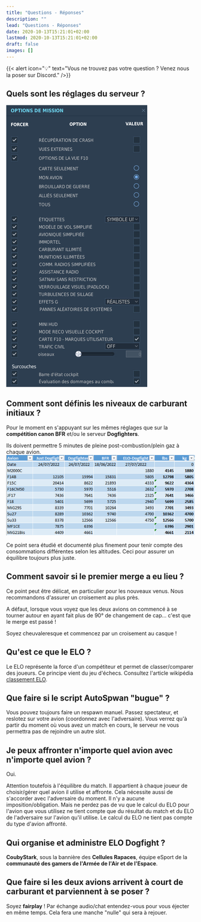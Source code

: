 ```yaml
---
title: "Questions - Réponses"
description: ""
lead: "Questions - Réponses"
date: 2020-10-13T15:21:01+02:00
lastmod: 2020-10-13T15:21:01+02:00
draft: false
images: []
---
```


{{< alert icon="💡" text="Vous ne trouvez pas votre question ? Venez nous la poser sur Discord." />}}

## Quels sont les réglages du serveur ?
![DCS Server settings](elodf_dcs_server_settings.jpg)

## Comment sont définis les niveaux de carburant initiaux ?
Pour le moment en s'appuyant sur les mêmes réglages que sur la **compétition canon BFR** et/ou le serveur **Dogfighters**.

Ils doivent permettre 5 minutes de pleine post-combustion/plein gaz à chaque avion.
![Fuel data](elodf_fuel_data.jpg)

Ce point sera étudié et documenté plus finement pour tenir compte des consommations différentes selon les altitudes. Ceci pour assurer un équilibre toujours plus juste.

## Comment savoir si le premier merge a eu lieu ?
Ce point peut être délicat, en particulier pour les nouveaux venus. Nous recommandons d'assurer un croisement au plus près.

A défaut, lorsque vous voyez que les deux avions on commencé à se tourner autour en ayant fait plus de 90° de changement de cap... c'est que le merge est passé !

Soyez cheuvaleresque et commencez par un croisement au casque !

## Qu'est ce que le ELO ?
Le ELO représente la force d'un compétiteur et permet de classer/comparer des joueurs.
Ce principe vient du jeu d'échecs. Consultez l'article wikipédia [classement ELO](https://fr.wikipedia.org/wiki/Classement_Elo).

## Que faire si le script AutoSpwan "bugue" ?
Vous pouvez toujours faire un respawn manuel. Passez spectateur, et reslotez sur votre avion (coordonnez avec l'adversaire). Vous verrez qu'à partir du moment où vous avez un match en cours, le serveur ne vous permettra pas de rejoindre un autre slot.

## Je peux affronter n'importe quel avion avec n'importe quel avion ?
Oui.

Attention toutefois à l'équilibre du match. Il appartient à chaque joueur de choisir/gérer quel avion il utilise et affronte. Cela nécessite aussi de s'accorder avec l'adversaire du moment. Il n'y a aucune imposition/obligation. Mais ne perdez pas de vu que le calcul du ELO pour l'avion que vous utilisez ne tient compte que du résultat du match et du ELO de l'adversaire sur l'avion qu'il utilise. Le calcul du ELO ne tient pas compte du type d'avion affronté.

## Qui organise et administre ELO Dogfight ?
**CoubyStark**, sous la bannière des **Cellules Rapaces**, équipe eSport de la **communauté des gamers de l'Armée de l'Air et de l'Espace**.

## Que faire si les deux avions arrivent à court de carburant et parviennent à se poser ?
Soyez **fairplay** ! Par échange audio/chat entendez-vous pour vous éjecter en même temps. Cela fera une manche "nulle" qui sera à rejouer.
